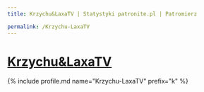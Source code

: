 ```yaml
---
title: Krzychu&LaxaTV | Statystyki patronite.pl | Patromierz

permalink: /Krzychu-LaxaTV
---
```


# [Krzychu&LaxaTV](https://patronite.pl/Krzychu-LaxaTV)

{% include profile.md name="Krzychu-LaxaTV" prefix="k" %}
